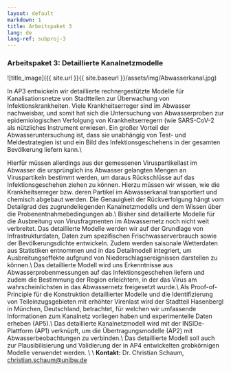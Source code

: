 ```yaml
---
layout: default
markdown: 1
title: Arbeitspaket 3
lang: de
lang-ref: subproj-3
---
```


### Arbeitspaket 3: Detaillierte Kanalnetzmodelle

![title_image]({{ site.url }}{{ site.baseurl }}/assets/img/Abwasserkanal.jpg)

In AP3 entwickeln wir detaillierte rechnergestützte Modelle für Kanalisationsnetze von Stadtteilen zur Überwachung von Infektionskrankheiten. Viele Krankheitserreger sind im Abwasser nachweisbar, und somit hat sich die Untersuchung von Abwasserproben zur epidemiologischen Verfolgung von Krankheitserregern (wie SARS-CoV-2 als nützliches Instrument erwiesen. Ein großer Vorteil der Abwasseruntersuchung ist, dass sie unabhängig von Test- und Meldestrategien ist und ein Bild des Infektionsgeschehens in der gesamten Bevölkerung liefern kann.\\

Hierfür müssen allerdings aus der gemessenen Viruspartikellast im Abwasser die ursprünglich ins Abwasser gelangten Mengen an Viruspartikeln bestimmt werden, um daraus Rückschlüsse auf das Infektionsgeschehen ziehen zu können. Hierzu müssen wir wissen, wie die Krankheitserreger bzw. deren Partikel im Abwasserkanal transportiert und chemisch abgebaut werden. Die Genauigkeit der Rückverfolgung hängt vom Detailgrad des zugrundeliegenden Kanalnetzmodells und dem Wissen über die Probenentnahmebedingungen ab.\\
Bisher sind detaillierte Modelle für die Ausbreitung von Virusfragmenten im Abwassernetz noch nicht weit verbreitet. Das detaillierte Modelle werden wir auf der Grundlage von Infrastrukturdaten, Daten zum spezifischen Frischwasserverbrauch sowie der Bevölkerungsdichte entwickeln. Zudem werden saisonale Wetterdaten aus Statistiken entnommen und in das Detailmodell integriert, um Ausbreitungseffekte aufgrund von Niederschlagsereignissen darstellen zu können.\\
Das detaillierte Modell wird uns Erkenntnisse aus Abwasserprobenmessungen auf das Infektionsgeschehen liefern und zudem die Bestimmung der Region erleichtern, in der das Virus am wahrscheinlichsten in das Abwassernetz freigesetzt wurde.\\
Als Proof-of-Principle für die Konstruktion detaillierter Modelle und die Identifizierung von Teileinzugsgebieten mit erhöhter Virenlast wird der Stadtteil Hasenbergl in München, Deutschland, betrachtet, für welchen wir umfassende Informationen zum Kanalnetz vorliegen haben und experimentelle Daten erheben (AP5).\\
Das detaillierte Kanalnetzmodell wird mit der INSIDe-Plattform (AP1) verknüpft, um die Übertragungsmodelle (AP2) mit Abwasserbeobachtungen zu verbinden.\\
Das detaillierte Modell soll auch zur Plausibilisierung und Validierung der in AP4 entwickelten grobkörnigen Modelle verwendet werden. \\
\\
**Kontakt:** Dr. Christian Schaum, christian.schaum@unibw.de